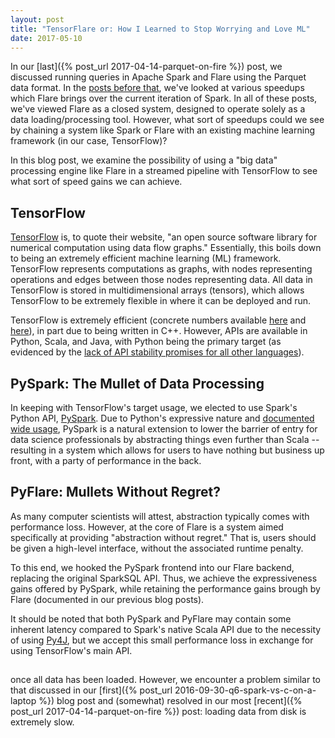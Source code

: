 ```yaml
---
layout: post
title: "TensorFlare or: How I Learned to Stop Worrying and Love ML"
date: 2017-05-10
---
```


In our [last]({% post_url 2017-04-14-parquet-on-fire %}) post, we discussed running queries in Apache Spark and Flare using the Parquet data format. In the [posts before that](https://flaredata.github.io#blog), we've looked at various speedups which Flare brings over the current iteration of Spark. In all of these posts, we've viewed Flare as a closed system, designed to operate solely as a data loading/processing tool. However, what sort of speedups could we see by chaining a system like Spark or Flare with an existing machine learning framework (in our case, TensorFlow)?

In this blog post, we examine the possibility of using a "big data" processing engine like Flare in a streamed pipeline with TensorFlow to see what sort of speed gains we can achieve.

## TensorFlow

[TensorFlow](https://www.tensorflow.org/) is, to quote their website, "an open source software library for numerical computation using data flow graphs." Essentially, this boils down to being an extremely efficient machine learning (ML) framework. TensorFlow represents computations as graphs, with nodes representing operations and edges between those nodes representing data. All data in TensorFlow is stored in multidimensional arrays (tensors), which allows TensorFlow to be extremely flexible in where it can be deployed and run.

TensorFlow is extremely efficient (concrete numbers available [here](https://www.tensorflow.org/performance/benchmarks) and [here](https://static.googleusercontent.com/media/research.google.com/en//pubs/archive/45166.pdf)), in part due to being written in C++. However, APIs are available in Python, Scala, and Java, with Python being the primary target (as evidenced by the [lack of API stability promises for all other languages](https://www.tensorflow.org/api_docs/)).

## PySpark: The Mullet of Data Processing

In keeping with TensorFlow's target usage, we elected to use Spark's Python API, [PySpark](http://spark.apache.org/docs/2.1.0/api/python/pyspark.html). Due to Python's expressive nature and [documented wide usage](https://www.tiobe.com/tiobe-index/), PySpark is a natural extension to lower the barrier of entry for data science professionals by abstracting things even further than Scala -- resulting in a system which allows for users to have nothing but business up front, with a party of performance in the back.

## PyFlare: Mullets Without Regret?

As many computer scientists will attest, abstraction typically comes with performance loss. However, at the core of Flare is a system aimed specifically at providing "abstraction without regret." That is, users should be given a high-level interface, without the associated runtime penalty.

To this end, we hooked the PySpark frontend into our Flare backend, replacing the original SparkSQL API. Thus, we achieve the expressiveness gains offered by PySpark, while retaining the performance gains brough by Flare (documented in our previous blog posts).

It should be noted that both PySpark and PyFlare may contain some inherent latency compared to Spark's native Scala API due to the necessity of using [Py4J](https://www.py4j.org/), but we accept this small performance loss in exchange for using TensorFlow's main API.

## 











once all data has been loaded. However, we encounter a problem similar to that discussed in our [first]({% post_url 2016-09-30-q6-spark-vs-c-on-a-laptop %}) blog post and (somewhat) resolved in our most [recent]({% post_url 2017-04-14-parquet-on-fire %}) post: loading data from disk is extremely slow. 